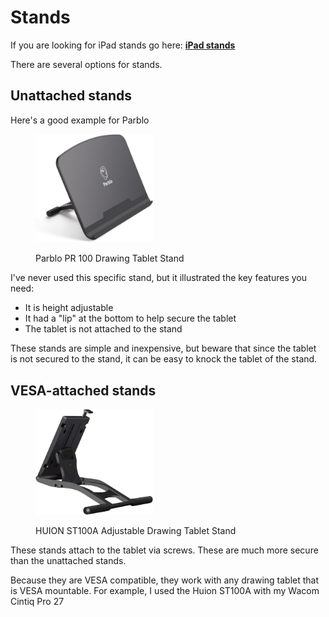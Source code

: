 # Stands

If you are looking for iPad stands go here: [**iPad stands**](https://www.amazon.com/HUION-Adjustable-Drawing-Displays-Suitable/dp/B09C5YJFGS)

There are several options for stands.

## Unattached stands

Here's a good example for Parblo

<div align="left">

<figure><img src="../../.gitbook/assets/image (1) (1) (1) (1).png" alt="" width="188"><figcaption><p>Parblo PR 100 Drawing Tablet Stand</p></figcaption></figure>

</div>

I've never used this specific stand, but it illustrated the key features you need:

* It is height adjustable
* It had a "lip" at the bottom to help secure the tablet
* The tablet is not attached to the stand

These stands are simple and inexpensive, but beware that since the tablet is not secured to the stand, it can be easy to knock the tablet of the stand.

## VESA-attached stands&#x20;

<div align="left">

<figure><img src="../../.gitbook/assets/image (1) (1) (1) (1) (1).png" alt="" width="188"><figcaption><p>HUION ST100A Adjustable Drawing Tablet Stand</p></figcaption></figure>

</div>

These stands attach to the tablet via screws. These are much more secure than the unattached stands.

Because they are VESA compatible, they work with any drawing tablet that is VESA mountable. For example, I used the Huion ST100A with my Wacom Cintiq Pro 27

